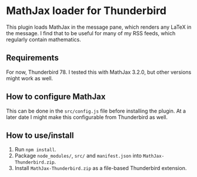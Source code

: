 # MathJax loader for Thunderbird

This plugin loads MathJax in the message pane, which renders any LaTeX in the message.
I find that to be useful for many of my RSS feeds, which regularly contain mathematics.

## Requirements

For now, Thunderbird 78. I tested this with MathJax 3.2.0, but other versions might work as well.

## How to configure MathJax

This can be done in the `src/config.js` file before installing the plugin.
At a later date I might make this configurable from Thunderbird as well.

## How to use/install

1. Run `npm install`.
2. Package `node_modules/`, `src/` and `manifest.json` into `MathJax-Thunderbird.zip`.
3. Install `MathJax-Thunderbird.zip` as a file-based Thunderbird extension.

